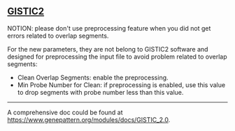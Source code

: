 ## [GISTIC2](/advance/gistic2)

NOTION: please don't use preprocessing feature when you did not get errors related to overlap segments.

For the new parameters, they are not belong to GISTIC2 software and designed for preprocessing the input file to avoid
problem related to overlap segments:

- Clean Overlap Segments: enable the preprocessing.
- Min Probe Number for Clean: if preprocessing is enabled, use this value to drop segments with probe number less than
  this value.

---

A comprehensive doc could be found at <https://www.genepattern.org/modules/docs/GISTIC_2.0>.

